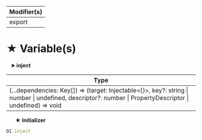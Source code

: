 | Modifier(s)                            |
|----------------------------------------|
| export |

# &#9733; Variable(s)

&nbsp;&nbsp; **&#10148; inject**

| Type                        |
|-----------------------------|
| (...dependencies: Key[]) =&gt; (target: Injectable&lt;{}&gt;, key?: string &#124; number &#124; undefined, descriptor?: number &#124; PropertyDescriptor &#124; undefined) =&gt; void |

&nbsp;&nbsp;&nbsp;&nbsp;&nbsp; **&#9733; Initializer**

```ts
DI.inject
```